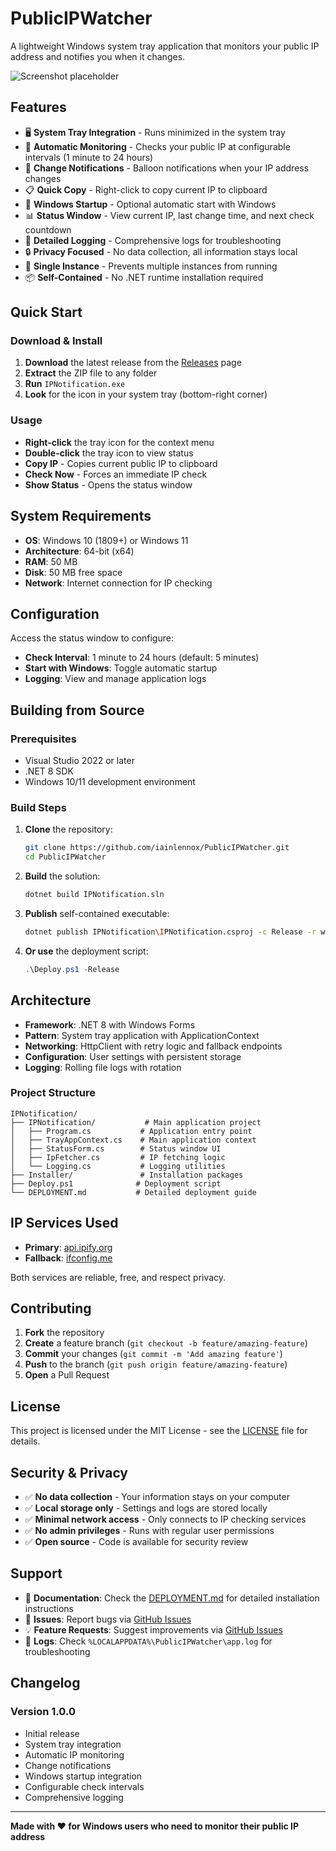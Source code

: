# PublicIPWatcher

A lightweight Windows system tray application that monitors your public IP address and notifies you when it changes.

![Screenshot placeholder](docs/screenshot.png)

## Features

- 🖥️ **System Tray Integration** - Runs minimized in the system tray
- 🔄 **Automatic Monitoring** - Checks your public IP at configurable intervals (1 minute to 24 hours)
- 📢 **Change Notifications** - Balloon notifications when your IP address changes
- 📋 **Quick Copy** - Right-click to copy current IP to clipboard
- 🚀 **Windows Startup** - Optional automatic start with Windows
- 📊 **Status Window** - View current IP, last change time, and next check countdown
- 📝 **Detailed Logging** - Comprehensive logs for troubleshooting
- 🔒 **Privacy Focused** - No data collection, all information stays local
- 🎯 **Single Instance** - Prevents multiple instances from running
- 📦 **Self-Contained** - No .NET runtime installation required

## Quick Start

### Download & Install

1. **Download** the latest release from the [Releases](../../releases) page
2. **Extract** the ZIP file to any folder
3. **Run** `IPNotification.exe`
4. **Look** for the icon in your system tray (bottom-right corner)

### Usage

- **Right-click** the tray icon for the context menu
- **Double-click** the tray icon to view status
- **Copy IP** - Copies current public IP to clipboard
- **Check Now** - Forces an immediate IP check
- **Show Status** - Opens the status window

## System Requirements

- **OS**: Windows 10 (1809+) or Windows 11
- **Architecture**: 64-bit (x64)
- **RAM**: 50 MB
- **Disk**: 50 MB free space
- **Network**: Internet connection for IP checking

## Configuration

Access the status window to configure:

- **Check Interval**: 1 minute to 24 hours (default: 5 minutes)
- **Start with Windows**: Toggle automatic startup
- **Logging**: View and manage application logs

## Building from Source

### Prerequisites

- Visual Studio 2022 or later
- .NET 8 SDK
- Windows 10/11 development environment

### Build Steps

1. **Clone** the repository:
   ```bash
   git clone https://github.com/iainlennox/PublicIPWatcher.git
   cd PublicIPWatcher
   ```

2. **Build** the solution:
   ```bash
   dotnet build IPNotification.sln
   ```

3. **Publish** self-contained executable:
   ```bash
   dotnet publish IPNotification\IPNotification.csproj -c Release -r win-x64 --self-contained true -p:PublishSingleFile=true -o Deploy
   ```

4. **Or use** the deployment script:
   ```powershell
   .\Deploy.ps1 -Release
   ```

## Architecture

- **Framework**: .NET 8 with Windows Forms
- **Pattern**: System tray application with ApplicationContext
- **Networking**: HttpClient with retry logic and fallback endpoints
- **Configuration**: User settings with persistent storage
- **Logging**: Rolling file logs with rotation

### Project Structure

```
IPNotification/
├── IPNotification/           # Main application project
│   ├── Program.cs           # Application entry point
│   ├── TrayAppContext.cs    # Main application context
│   ├── StatusForm.cs        # Status window UI
│   ├── IpFetcher.cs         # IP fetching logic
│   └── Logging.cs           # Logging utilities
├── Installer/               # Installation packages
├── Deploy.ps1              # Deployment script
└── DEPLOYMENT.md           # Detailed deployment guide
```

## IP Services Used

- **Primary**: [api.ipify.org](https://api.ipify.org) 
- **Fallback**: [ifconfig.me](https://ifconfig.me)

Both services are reliable, free, and respect privacy.

## Contributing

1. **Fork** the repository
2. **Create** a feature branch (`git checkout -b feature/amazing-feature`)
3. **Commit** your changes (`git commit -m 'Add amazing feature'`)
4. **Push** to the branch (`git push origin feature/amazing-feature`)
5. **Open** a Pull Request

## License

This project is licensed under the MIT License - see the [LICENSE](LICENSE) file for details.

## Security & Privacy

- ✅ **No data collection** - Your information stays on your computer
- ✅ **Local storage only** - Settings and logs are stored locally
- ✅ **Minimal network access** - Only connects to IP checking services
- ✅ **No admin privileges** - Runs with regular user permissions
- ✅ **Open source** - Code is available for security review

## Support

- 📖 **Documentation**: Check the [DEPLOYMENT.md](DEPLOYMENT.md) for detailed installation instructions
- 🐛 **Issues**: Report bugs via [GitHub Issues](../../issues)
- 💡 **Feature Requests**: Suggest improvements via [GitHub Issues](../../issues)
- 📝 **Logs**: Check `%LOCALAPPDATA%\PublicIPWatcher\app.log` for troubleshooting

## Changelog

### Version 1.0.0
- Initial release
- System tray integration
- Automatic IP monitoring
- Change notifications
- Windows startup integration
- Configurable check intervals
- Comprehensive logging

---

**Made with ❤️ for Windows users who need to monitor their public IP address**
